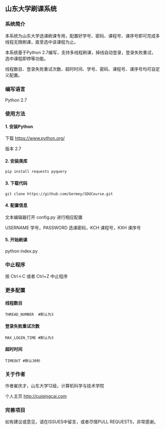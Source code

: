 ## 山东大学刷课系统

### 系统简介

本系统为山东大学选课刷课专用，配置好学号、密码、课程号、课序号即可完成多线程无限刷课，直至选中该课程为止。

本系统基于Python 2.7编写，支持多线程刷课，掉线自动登录，登录失败重试，选中课程即停等功能。

线程数目、登录失败重试次数、超时时间、学号、密码、课程号、课序号均可自定义配置。

### 编写语言

Python 2.7

### 使用方法

#### 1. 安装Python

下载 https://www.python.org/

版本 2.7

#### 2. 安装类库

```
pip install requests pyquery
```

#### 3. 下载代码

````
git clone https://github.com/Germey/SDUCourse.git
````

#### 4. 配置信息

文本编辑器打开 config.py 进行相应配置

USERNAME 学号，PASSWORD 选课密码，KCH 课程号，KXH 课序号

#### 5. 开始刷课

python index.py

### 中止程序

按 Ctrl＋C 或者 Ctrl+Z 中止程序

### 更多配置

#### 线程数目

```
THREAD_NUMBER  #默认为3
```

#### 登录失败重试次数

```
MAX_LOGIN_TIME #默认为3
```

#### 超时时间

```
TIMEOUT #默认30秒
```

### 关于作者

作者崔庆才，山东大学12级，计算机科学与技术学院

个人主页 http://cuiqingcai.com

### 完善项目

如有建议或意见，请在ISSUES中留言，或者尽情PULL REQUESTS，非常感谢。